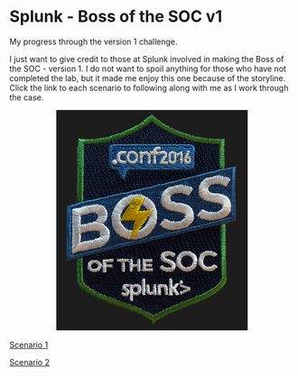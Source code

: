 # Splunk - Boss of the SOC v1

My progress through the version 1 challenge.

I just want to give credit to those at Splunk involved in making the Boss of the SOC - version 1. I do not want to spoil anything for those who have not completed the lab, but it made me enjoy this one because of the storyline. Click the link to each scenario to following along with me as I work through the case.

<p align="center">
    <img src="/Scenarios/Screenshots/bots_logo.png">
</p>

[Scenario 1](/Scenarios/Scenario%201.md)

[Scenario 2](/Scenarios/Scenario%202.md)